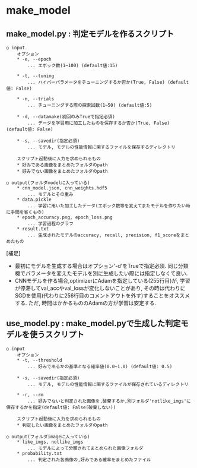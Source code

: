 # make_model
## make_model.py : 判定モデルを作るスクリプト
    ○ input 
        オプション
        * -e, --epoch
            ... エポック数(1~100) (default値:15)

        * -t, --tuning
            ... ハイパーパラメータをチューニングするか否か(True, False) (default値: False)

        * -n, --trials
            ... チューニングする際の探索回数(1~50) (default値:5)

        * -d, --datamake(初回のみTrueで指定必須)
            ... データを学習用に加工したものを保存するか否か(True, False) (default値: False)

        * -s, --savedir(指定必須)
            ... モデル, モデルの性能情報に関するファイルを保存するディレクトリ

        スクリプト起動後に入力を求められるもの
        * 好みである画像をまとめたフォルダのpath
        * 好みでない画像をまとめたフォルダのpath

    ○ output(フォルダmodelに入っている)
        * cnn_model.json, cnn_weights.hdf5
            ... モデルとその重み
        * data.pickle
            ... 学習に用いた加工したデータ(エポック数等を変えてまたモデルを作りたい時に手間を省くもの)
        * epoch_accuracy.png, epoch_loss.png
            ... 学習過程のグラフ
        * result.txt
            ... 生成されたモデルのaccuracy, recall, precision, f1_scoreをまとめたもの


[補足]
* 最初にモデルを生成する場合はオプション'-d'をTrueで指定必須. 同じ分類機でパラメータを変えたモデルを別に生成したい際には指定しなくて良い.
* CNNモデルを作る場合,optimizerにAdamを指定している(255行目)が, 学習が停滞してval_accやval_lossが変化しないことがあり, その時は代わりにSGDを使用(代わりに256行目のコメントアウトを外す)することをオススメする. ただ, 時間はかかるもののAdamの方が学習は安定する.

## use_model.py : make_model.pyで生成した判定モデルを使うスクリプト
    ○ input
        オプション
        * -t, --threshold
            ... 好みであるかの基準となる確率値(0.0~1.0) (default値: 0.5)

        * -s, --savedir(指定必須)
            ... モデル, モデルの性能情報に関するファイルが保存されているディレクトリ

        * -r, --rm
            ... 好みでないと判定された画像を,破棄するか,別フォルダ'notlike_imgs'に保存するかを指定(default値: False(破棄しない))

        スクリプト起動後に入力を求められるもの
        * 判定したい画像をまとめたフォルダのpath

    ◯ output(フォルダimageに入っている)
        * like_imgs, notlike_imgs
            ... モデルによって分類されてまとめられた画像フォルダ
        * probability.txt
            ... 判定された各画像の,好みである確率をまとめたファイル
